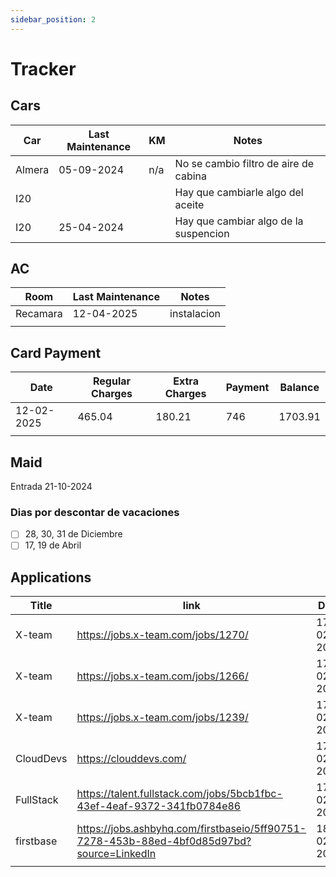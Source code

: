 ```yaml
---
sidebar_position: 2
---
```


# Tracker

## Cars
| Car    | Last Maintenance | KM  | Notes                                 |
| ------ | ---------------- | --- | ------------------------------------- |
| Almera | 05-09-2024       | n/a | No se cambio filtro de aire de cabina |
| I20    |                  |     | Hay que cambiarle algo del aceite     |
| I20    | 25-04-2024       |     | Hay que cambiar algo de la suspencion |


## AC
| Room     | Last Maintenance | Notes       |
| -------- | ---------------- | ----------- |
| Recamara | 12-04-2025       | instalacion |
|          |                  |             |

## Card Payment
| Date       | Regular Charges | Extra Charges | Payment | Balance |
| ---------- | --------------- | ------------- | ------- | ------- |
| 12-02-2025 | 465.04          | 180.21        | 746     | 1703.91 |
|            |                 |               |         |         |


## Maid

Entrada 21-10-2024

### Dias por descontar de vacaciones
- [ ] 28, 30, 31 de Diciembre
- [ ] 17, 19 de Abril

## Applications
| Title     | link                                                                                      | Date       |
| --------- | ----------------------------------------------------------------------------------------- | ---------- |
| X-team    | https://jobs.x-team.com/jobs/1270/                                                        | 17-02-2025 |
| X-team    | https://jobs.x-team.com/jobs/1266/                                                        | 17-02-2025 |
| X-team    | https://jobs.x-team.com/jobs/1239/                                                        | 17-02-2025 |
| CloudDevs | https://clouddevs.com/                                                                    | 17-02-2025 |*
| FullStack | https://talent.fullstack.com/jobs/5bcb1fbc-43ef-4eaf-9372-341fb0784e86                    | 17-02-2025 |
| firstbase | https://jobs.ashbyhq.com/firstbaseio/5ff90751-7278-453b-88ed-4bf0d85d97bd?source=LinkedIn | 18-02-2025 |
|           |                                                                                           |            |